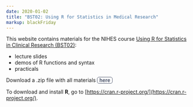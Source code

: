 ```yaml
---
date: 2020-01-02
title: "BST02: Using R for Statistics in Medical Research"
markup: blackFriday
---
```



<style>
input.MyButton {
padding: 0px 5px; 
cursor: pointer; 
font-weight: bold;
background: #fff; 
color: #485167;
border-radius: 5px; 
border: 1px solid #485167; 
font-size: 100%;
}

input.MyButton:hover {
color: #fff;
background: #485167;
border: 1px solid #485167;
}
</style>




This website contains materials for the NIHES course [Using R for Statistics in Clinical Research (BST02)](https://www.nihes.com/course/bst02_using_r_for_statistics_in_medical_research/):

* lecture slides
* demos of R functions and syntax
* practicals

Download a .zip file with all materials
<input class="MyButton" type="button" value="here" onclick="window.open('/BST02_2020.zip')"/>

To download and install **R**, go to [https://cran.r-project.org/](https://cran.r-project.org/).

